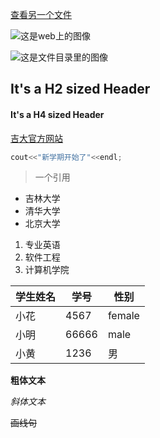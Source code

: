 [查看另一个文件](https://github.com/Keephair/ProfessionalEglish/blob/master/README.md)


![这是web上的图像](https://p.ananas.chaoxing.com/star3/270_160c/78f78be50c71105d77f0d50039794235.jpg)


![这是文件目录里的图像]()



## It's a H2 sized Header



#### It's a H4 sized Header



[吉大官方网站](https://www.jlu.edu.cn/)



```c++
cout<<"新学期开始了"<<endl;
```



> 一个引用



- 吉林大学
- 清华大学
- 北京大学



1. 专业英语
2. 软件工程
3. 计算机学院



| 学生姓名 | 学号 | 性别 |
| -------- | ---- | ---- |
| 小花     | 4567 | female|
| 小明     | 66666 | male   |
| 小黄     | 1236 | 男   |

**粗体文本**

*斜体文本*

~~画线句~~
